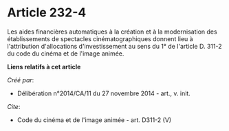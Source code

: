 # Article 232-4

Les aides financières automatiques à la création et à la modernisation des établissements de spectacles cinématographiques
donnent lieu à l'attribution d'allocations d'investissement au sens du 1° de l'article D. 311-2 du code du cinéma et de
l'image animée.

**Liens relatifs à cet article**

_Créé par_:

  - Délibération n°2014/CA/11 du 27 novembre 2014 - art., v. init.

_Cite_:

  - Code du cinéma et de l'image animée - art. D311-2 (V)
